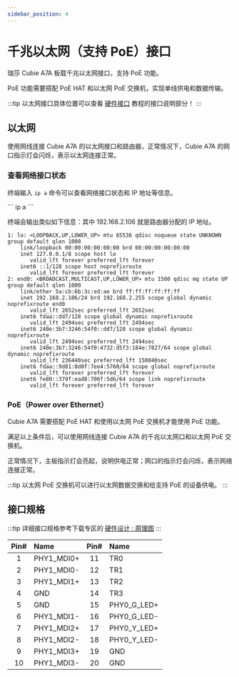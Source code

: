 ```yaml
---
sidebar_position: 4
---
```


# 千兆以太网（支持 PoE）接口

瑞莎 Cubie A7A 板载千兆以太网接口，支持 PoE 功能。

PoE 功能需要搭配 PoE HAT 和以太网 PoE 交换机，实现单线供电和数据传输。

:::tip
以太网接口具体位置可以查看 [硬件接口](./hardware-info) 教程的接口说明部分！
:::

## 以太网

使用网线连接 Cubie A7A 的以太网接口和路由器，正常情况下，Cubie A7A 的网口指示灯会闪烁，表示以太网连接正常。

### 查看网络接口状态

终端输入 `ip a` 命令可以查看网络接口状态和 IP 地址等信息。

<NewCodeBlock tip="radxa@cubie-a7a$" type="device">
```
ip a
```
</NewCodeBlock>

终端会输出类似如下信息：其中 192.168.2.106 就是路由器分配的 IP 地址。

```
1: lo: <LOOPBACK,UP,LOWER_UP> mtu 65536 qdisc noqueue state UNKNOWN group default qlen 1000
    link/loopback 00:00:00:00:00:00 brd 00:00:00:00:00:00
    inet 127.0.0.1/8 scope host lo
       valid_lft forever preferred_lft forever
    inet6 ::1/128 scope host noprefixroute
       valid_lft forever preferred_lft forever
2: end0: <BROADCAST,MULTICAST,UP,LOWER_UP> mtu 1500 qdisc mq state UP group default qlen 1000
    link/ether 5a:cb:6b:3c:ed:ae brd ff:ff:ff:ff:ff:ff
    inet 192.168.2.106/24 brd 192.168.2.255 scope global dynamic noprefixroute end0
       valid_lft 2652sec preferred_lft 2652sec
    inet6 fdaa::dd7/128 scope global dynamic noprefixroute
       valid_lft 2494sec preferred_lft 2494sec
    inet6 240e:3b7:3246:54f0::dd7/128 scope global dynamic noprefixroute
       valid_lft 2494sec preferred_lft 2494sec
    inet6 240e:3b7:3246:54f0:4732:d5f3:184e:7827/64 scope global dynamic noprefixroute
       valid_lft 236440sec preferred_lft 150040sec
    inet6 fdaa::9d81:8d0f:7ee4:5760/64 scope global noprefixroute
       valid_lft forever preferred_lft forever
    inet6 fe80::379f:ead8:706f:5d6/64 scope link noprefixroute
       valid_lft forever preferred_lft forever
```

### PoE（Power over Ethernet）

Cubie A7A 需要搭配 PoE HAT 和使用以太网 PoE 交换机才能使用 PoE 功能。

满足以上条件后，可以使用网线连接 Cubie A7A 的千兆以太网口和以太网 PoE 交换机。

正常情况下，主板指示灯会亮起，说明供电正常；网口的指示灯会闪烁，表示网络连接正常。

:::tip
以太网 PoE 交换机可以进行以太网数据交换和给支持 PoE 的设备供电。
:::

## 接口规格

:::tip
详细接口规格参考下载专区的 [硬件设计 : 原理图](../download)
:::

| Pin# | Name       | Pin# | Name        |
| :--: | :--------- | :--: | :---------- |
|  1   | PHY1_MDI0+ |  11  | TR0         |
|  2   | PHY1_MDI0- |  12  | TR1         |
|  3   | PHY1_MDI1+ |  13  | TR2         |
|  4   | GND        |  14  | TR3         |
|  5   | GND        |  15  | PHY0_G_LED+ |
|  6   | PHY1_MDI1- |  16  | PHY0_G_LED- |
|  7   | PHY1_MDI2+ |  17  | PHY0_Y_LED+ |
|  8   | PHY1_MDI2- |  18  | PHY0_Y_LED- |
|  9   | PHY1_MDI3+ |  19  | GND         |
|  10  | PHY1_MDI3- |  20  | GND         |
